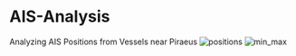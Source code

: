 # AIS-Analysis
Analyzing AIS Positions from Vessels near Piraeus
![positions](https://user-images.githubusercontent.com/86418773/188032004-22bd5f74-344e-46a1-a5b5-c98ca744e549.png)
![min_max](https://user-images.githubusercontent.com/86418773/188032089-de658ad0-1092-4a98-961c-0cadfda81854.png)
